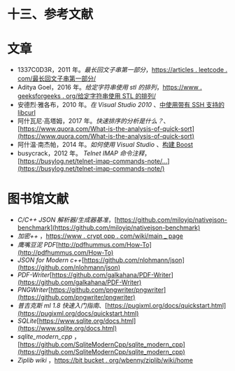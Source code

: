 # 十三、参考文献

# 文章

*   1337C0D3R，2011 年。*最长回文子串第一部分*，[https://articles . leetcode . com/最长回文子串第一部分/](https://articles.leetcode.com/longest-palindromic-substring-part-i/)
*   Aditya Goel，2016 年。*给定字符串使用 stl 的排列*，[https://www . geeksforgeeks . org/给定字符串使用 STL 的排列/](https://www.geeksforgeeks.org/permutations-of-a-given-string-using-stl/)
*   安德烈·雅各布，2010 年。*在 Visual Studio 2010* 、[中使用带有 SSH 支持的 libcurl](https://curl.haxx.se/libcurl/c/Using-libcurl-with-SSH-support-in-Visual-Studio-2010.pdf)
*   阿什瓦尼·高塔姆，2017 年。*快速排序的分析是什么？*、[https://www.quora.com/What-is-the-analysis-of-quick-sort](https://www.quora.com/What-is-the-analysis-of-quick-sort)
*   阿什温·南杰帕，2014 年。*如何使用 Visual Studio* 、[构建 Boost](https://codeyarns.com/2014/06/06/how-to-build-boost-using-visual-studio/)
*   busycrack，2012 年。 *Telnet IMAP 命令注释*，[https://busylog.net/telnet-imap-commands-note/...](https://busylog.net/telnet-imap-commands-note/)

# 图书馆文献

*   *C/C++ JSON 解析器/生成器基准*，[https://github.com/miloyip/nativejson-benchmark](https://github.com/miloyip/nativejson-benchmark)
*   *加密++* ，[https://www . crypt opp . com/wiki/main _ page](https://www.cryptopp.com/wiki/Main_Page)
*   *鹰嘴豆泥 PDF*[http://pdfhummus.com/How-To](http://pdfhummus.com/How-To)
*   *JSON for Modern c++*[https://github.com/nlohmann/json](https://github.com/nlohmann/json)
*   *PDF-Writer*[https://github.com/galkahana/PDF-Writer](https://github.com/galkahana/PDF-Writer)
*   *PNGWriter*[https://github.com/pngwriter/pngwriter](https://github.com/pngwriter/pngwriter)
*   *普吉克斯 ml 1.8 快速入门指南*、[https://pugixml.org/docs/quickstart.html](https://pugixml.org/docs/quickstart.html)
*   *SQLite*[https://www.sqlite.org/docs.html](https://www.sqlite.org/docs.html)
*   *sqlite_modern_cpp* ，[https://github.com/SqliteModernCpp/sqlite_modern_cpp](https://github.com/SqliteModernCpp/sqlite_modern_cpp)
*   *Ziplib wiki* ，[https://bit bucket . org/wbenny/ziplib/wiki/home](https://bitbucket.org/wbenny/ziplib/wiki/Home)